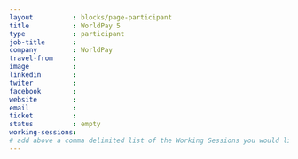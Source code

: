 ```yaml
---
layout          : blocks/page-participant
title           : WorldPay 5
type            : participant
job-title       :
company         : WorldPay
travel-from     :
image           :
linkedin        :
twiter          :
facebook        :
website         :
email           :
ticket          :
status          : empty
working-sessions:
# add above a comma delimited list of the Working Sessions you would like to attend (use the session's title)
---
```


<!-- put more details about participant here -->
